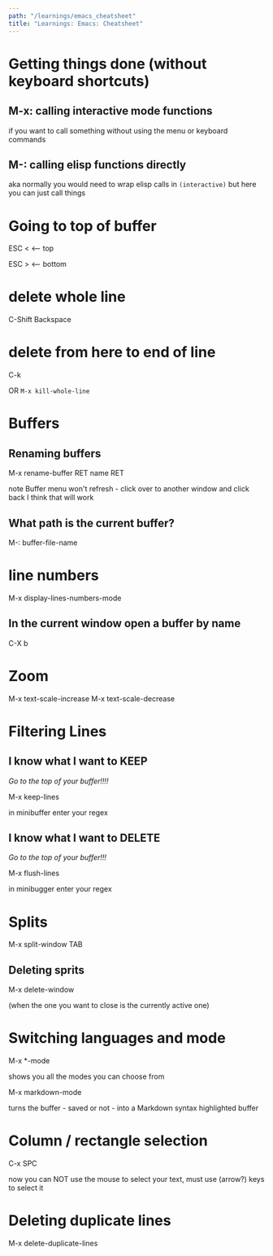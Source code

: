 ```yaml
---
path: "/learnings/emacs_cheatsheet"
title: "Learnings: Emacs: Cheatsheet"
---
```


# Getting things done (without keyboard shortcuts)

## M-x: calling interactive mode functions

if you want to call something without using the menu or keyboard commands

## M-: calling elisp functions directly

aka normally you would need to wrap elisp calls in `(interactive)` but here you can just call things


# Going to top of buffer

ESC <   <-- top

ESC >   <-- bottom

# delete whole line

C-Shift Backspace

# delete from here to end of line

C-k

OR `M-x kill-whole-line`

# Buffers
## Renaming buffers

M-x rename-buffer RET name RET

note Buffer menu won't refresh - click over to another window and click back I think that will work

## What path is the current buffer?

M-: buffer-file-name

# line numbers

M-x display-lines-numbers-mode

## In the current window open a buffer by name

C-X b



# Zoom

M-x text-scale-increase
M-x text-scale-decrease

# Filtering Lines

## I know what I want to KEEP

*Go to the top of your buffer!!!!*

M-x keep-lines

in minibuffer enter your regex

## I know what I want to DELETE

*Go to the top of your buffer!!!*

M-x flush-lines

in minibugger enter your regex

# Splits

M-x split-window TAB

## Deleting sprits

M-x delete-window

(when the one you want to close is the currently active one)

# Switching languages and mode

M-x *-mode

shows you all the modes you can choose from

M-x markdown-mode

turns the buffer - saved or not - into a Markdown syntax highlighted buffer

# Column / rectangle selection

C-x SPC

now you can NOT use the mouse to select your text, must use (arrow?) keys to select it

# Deleting duplicate lines

M-x delete-duplicate-lines
